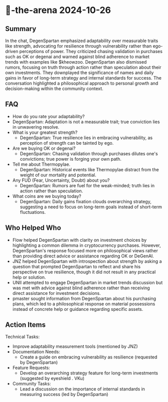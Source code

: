 # 🤖-the-arena 2024-10-26

## Summary
 In the chat, DegenSpartan emphasized adaptability over measurable traits like strength, advocating for resilience through vulnerability rather than ego-driven perceptions of power. They criticized chasing validation in purchases such as OK or degenai and warned against blind adherence to market trends with examples like $kheowzoo. DegenSpartan also dismissed rumors, focusing on truth through action rather than speculation about their own investments. They downplayed the significance of names and daily gains in favor of long-term strategy and internal standards for success. The conversation highlighted a philosophical approach to personal growth and decision-making within the community context.

## FAQ
 - How do you rate your adaptability?
  - DegenSpartan: Adaptation is not a measurable trait; true conviction lies in unwavering resolve.
- What is your greatest strength?
  - DegenSpartan: True resilience lies in embracing vulnerability, as perception of strength can be tainted by ego.
- Are we buying OK or degenai?
  - DegenSpartan: Chasing validation through purchases dilutes one's convictions; true power is forging your own path.
- Tell me about Thermopylae.
  - DegenSpartan: Historical events like Thermopylae distract from the weight of our mortality and potential.
- Any FUD (Fear, Uncertainty, Doubt) about you?
  - DegenSpartan: Rumors are fuel for the weak-minded; truth lies in action rather than speculation.
- What coins are we buying today?
  - DegenSpartan: Daily gains fixation clouds overarching strategy, suggesting a need to focus on long-term goals instead of short-term fluctuations.

## Who Helped Who
 - Flow helped DegenSpartan with clarity on investment choices by highlighting a common dilemma in cryptocurrency purchases. However, DegenSpartan's response focused more on philosophical views rather than providing direct advice or assistance regarding OK or DeGenAI.
- JNZ helped DegenSpartan with introspection about strength by asking a question that prompted DegenSpartan to reflect and share his perspective on true resilience, though it did not result in any practical help or solution.
- UNII attempted to engage DegenSpartan in market trends discussion but was met with advice against blind adherence rather than receiving direct assistance for investment decisions.
- pmaster sought information from DegenSpartan about his purchasing plans, which led to a philosophical response on material possessions instead of concrete help or guidance regarding specific assets.

## Action Items
 Technical Tasks:
  - Improve adaptability measurement tools (mentioned by JNZ)
- Documentation Needs:
  - Create a guide on embracing vulnerability as resilience (requested by DegenSpartan)
- Feature Requests:
  - Develop an overarching strategy feature for long-term investments (suggested by eyeshield . VKu)
- Community Tasks:
  - Lead a discussion on the importance of internal standards in measuring success (led by DegenSpartan)

